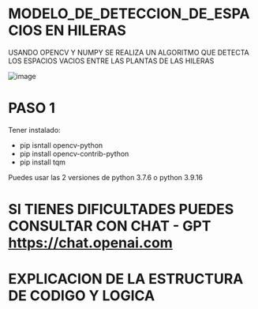 # MODELO_DE_DETECCION_DE_ESPACIOS EN HILERAS
USANDO OPENCV Y NUMPY SE REALIZA UN ALGORITMO QUE DETECTA LOS ESPACIOS VACIOS ENTRE LAS PLANTAS DE LAS HILERAS

![image](https://github.com/fele14/MODELO_DE_DETECCION/assets/51792829/31f7d05e-ef89-4af5-9968-e2fdaf8bb2ac)

# PASO 1 
Tener instalado: 
 - pip isntall opencv-python
 - pip install opencv-contrib-python
 - pip install tqm

Puedes usar las 2 versiones de python 3.7.6 o python 3.9.16
# SI TIENES DIFICULTADES PUEDES CONSULTAR CON CHAT - GPT https://chat.openai.com

# EXPLICACION DE LA ESTRUCTURA DE CODIGO Y LOGICA

